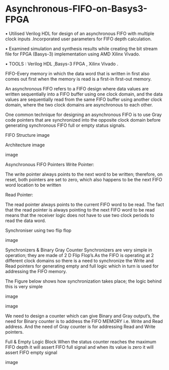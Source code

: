 # Asynchronous-FIFO-on-Basys3-FPGA
• Utilised Verilog HDL for design of an asynchronous FIFO with multiple clock inputs .Incorporated user parameters for FIFO depth calculation.

• Examined simulation and synthesis results while creating the bit stream file for FPGA (Basys-3) implementation using AMD Xilinx Vivado.

• TOOLS : Verilog HDL ,Basys-3 FPGA , Xilinx Vivado .

FIFO-Every memory in which the data word that is written in first also comes out first when the memory is read is a first-in first-out memory.

An asynchronous FIFO refers to a FIFO design where data values are written sequentially into a FIFO buffer using one clock domain, and the data values are sequentially read from the same FIFO buffer using another clock domain, where the two clock domains are asynchronous to each other.

One common technique for designing an asynchronous FIFO is to use Gray code pointers that are synchronized into the opposite clock domain before generating synchronous FIFO full or empty status signals.

FIFO Structure
image

Architecture
image

image

Asynchronous FIFO Pointers
Write Pointer:

The write pointer always points to the next word to be written; therefore, on reset, both pointers are set to zero, which also happens to be the next FIFO word location to be written

Read Pointer:

The read pointer always points to the current FIFO word to be read. The fact that the read pointer is always pointing to the next FIFO word to be read means that the receiver logic does not have to use two clock periods to read the data word.

Synchroniser using two flip flop

image

Synchronizers & Binary Gray Counter
Synchronizers are very simple in operation; they are made of 2 D Flip Flop’s.As the FIFO is operating at 2 different clock domains so there is a need to synchronize the Write and Read pointers for generating empty and full logic which in turn is used for addressing the FIFO memory.

The Figure below shows how synchronization takes place; the logic behind this is very simple

image

image

We need to design a counter which can give Binary and Gray output’s, the need for Binary counter is to address the FIFO MEMORY i.e. Write and Read address. And the need of Gray counter is for addressing Read and Write pointers.

Full & Empty Logic Block
When the status counter reaches the maximum FIFO depth it will assert FIFO full signal and when its value is zero it will assert FIFO empty signal

image
